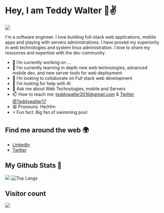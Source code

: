 # Hey, I am Teddy Walter 👋✌️

![](https://readme-typing-svg.herokuapp.com?font=Montserrat&color=3A9CDF&size=25&lines=I'm+a+software+developer;I'm+working+with+Linux+Servers)

I'm a software engineer. I love building full-stack web applications, mobile apps and playing with servers administrations. I have proved my superiority in web technologies and system linux administration. I love to share my resources and expertise with the dev community.

- 🔭 I’m currently working on ...
- 🌱 I’m currently learning in depth new web technologies, advanced mobile dev, and new server tools for web deployment
- 👯 I’m looking to collaborate on Full stack web development
- 🤔 I’m looking for help with AI
- 💬 Ask me about Web Technologies, mobile and Servers
- 📫 How to reach me: [teddywalter2016@gmail.com](mailto:teddywalter2016@gmail.com) & [Twitter @Teddywalter17](https://twitter.com/Teddywalter17)
- 😄 Pronouns: He/Him
- ⚡ Fun fact: Big fan of swimming pool

## Find me around the web 🌍

- [LinkedIn](https://www.linkedin.com/in/teddy-walter-394870197/)
- [Twitter](https://twitter.com/Teddywalter15)

<!-- ## My skills 🚀

### Programming Languages

![](https://img.shields.io/badge/-HTML5-black?style=for-the-badge&logo=HTML5&logoColor=white)
![](https://img.shields.io/badge/-CSS3-red?style=for-the-badge&logo=CSS3&logoColor=white)
![](https://img.shields.io/badge/-JAVASCRIPT-blue?style=for-the-badge&logo=Javascript&logoColor=white)
![](https://img.shields.io/badge/-PHP-green?style=for-the-badge&logo=php&logoColor=white)
![](https://img.shields.io/badge/-PYTHON-blueviolet?style=for-the-badge&logo=Python&logoColor=white)

### Web Technologies and Frameworks

![](https://img.shields.io/badge/-NodeJs-ff69b4?style=for-the-badge&logo=Node.js&logoColor=white)
![](https://img.shields.io/badge/-ExpressJs-ff69b4?style=for-the-badge&logo=Express&logoColor=white)
![](https://img.shields.io/badge/-REACT%20JS-red?style=for-the-badge&logo=React&logoColor=white)
![](https://img.shields.io/badge/-REACT%20NATIVE-red?style=for-the-badge&logo=React&logoColor=white)
![](https://img.shields.io/badge/-VUE%20JS-ff69b4?style=for-the-badge&logo=React&logoColor=white)
![](https://img.shields.io/badge/-DJANGO-success?style=for-the-badge&logo=Python&logoColor=white)
![](https://img.shields.io/badge/-DJANGO%20REST-brightgreen?style=for-the-badge&logo=Python&logoColor=white)
![](https://img.shields.io/badge/-CODEIGNITER%204-yellow?style=for-the-badge&logo=CodeIgniter&logoColor=white)

### Payement Gateway

![](https://img.shields.io/badge/-REVOLUT-primary?style=for-the-badge&logo=Revolut&logoColor=white)
![](https://img.shields.io/badge/-SQUARE-red?style=for-the-badge&logo=Square&logoColor=white)
![](https://img.shields.io/badge/-STRIPE-blue?style=for-the-badge&logo=Stripe&logoColor=white)
![](https://img.shields.io/badge/-FIRE-yellow?style=for-the-badge&logo=Fire&logoColor=white)

### Web Servers Skills

![](https://img.shields.io/badge/-NGINX-red?style=for-the-badge&logo=Nginx&logoColor=white)
![](https://img.shields.io/badge/-APACHE-blue?style=for-the-badge&logo=Apache&logoColor=white)
![](https://img.shields.io/badge/-SSL%20CONFIG-green?style=for-the-badge&logo=Ssl&logoColor=white)
![](https://img.shields.io/badge/-GUNICORN-yellow?style=for-the-badge&logo=gunicorn&logoColor=white)
![](https://img.shields.io/badge/-PM2-red?style=for-the-badge&logo=pm2&logoColor=white) -->

## My Github Stats 🦸

<!-- ![](https://github-readme-stats.vercel.app/api?username=teddy-walter&show_icons=true&theme=radical) -->

![](https://github-readme-stats.vercel.app/api?username=teddy-walter&show_icons=true&theme=radical&include_all_commits=true&count_private=true&show=reviews,discussions_started,discussions_answered,prs_merged,prs_merged_percentage)
![Top Langs](https://github-readme-stats.vercel.app/api/top-langs/?username=teddy-walter&layout=compact&theme=onedark)

## Visitor count

<img src="https://profile-counter.glitch.me/teddy-walter/count.svg" />

<!-- <p align='center'><img src='https://visitor-badge.laobi.icu/badge?page_id=teddy-walter'></p> -->
